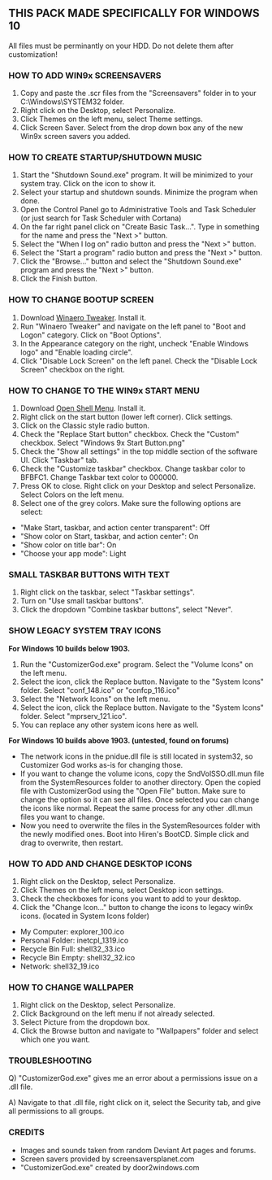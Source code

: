 ## THIS PACK MADE SPECIFICALLY FOR WINDOWS 10
All files must be perminantly on your HDD. Do not delete them after customization!


### HOW TO ADD WIN9x SCREENSAVERS
1. Copy and paste the .scr files from the "Screensavers" folder in to your C:\Windows\SYSTEM32 folder.
2. Right click on the Desktop, select Personalize.
3. Click Themes on the left menu, select Theme settings.
4. Click Screen Saver. Select from the drop down box any of the new Win9x screen savers you added.


### HOW TO CREATE STARTUP/SHUTDOWN MUSIC
1. Start the "Shutdown Sound.exe" program. It will be minimized to your system tray. Click on the icon to show it.
2. Select your startup and shutdown sounds. Minimize the program when done.
3. Open the Control Panel go to Administrative Tools and Task Scheduler (or just search for Task Scheduler with Cortana)
4. On the far right panel click on "Create Basic Task...". Type in something for the name and press the "Next >" button.
5. Select the "When I log on" radio button and press the "Next >" button.
6. Select the "Start a program" radio button and press the "Next >" button.
7. Click the "Browse..." button and select the "Shutdown Sound.exe" program and press the "Next >" button.
8. Click the Finish button.


### HOW TO CHANGE BOOTUP SCREEN
1. Download [Winaero Tweaker](https://winaero.com). Install it.
2. Run "Winaero Tweaker" and navigate on the left panel to "Boot and Logon" category. Click on "Boot Options".
3. In the Appearance category on the right, uncheck "Enable Windows logo" and "Enable loading circle".
4. Click "Disable Lock Screen" on the left panel. Check the "Disable Lock Screen" checkbox on the right.


### HOW TO CHANGE TO THE WIN9x START MENU
1. Download [Open Shell Menu](https://github.com/Open-Shell/Open-Shell-Menu). Install it.
2. Right click on the start button (lower left corner). Click settings.
3. Click on the Classic style radio button.
4. Check the "Replace Start button" checkbox. Check the "Custom" checkbox. Select "Windows 9x Start Button.png"
5. Check the "Show all settings" in the top middle section of the software UI. Click "Taskbar" tab.
6. Check the "Customize taskbar" checkbox. Change taskbar color to BFBFC1. Change Taskbar text color to 000000.
7. Press OK to close. Right click on your Desktop and select Personalize. Select Colors on the left menu.
8. Select one of the grey colors. Make sure the following options are select:
- "Make Start, taskbar, and action center transparent": Off
- "Show color on Start, taskbar, and action center": On
- "Show color on title bar": On
- "Choose your app mode": Light


### SMALL TASKBAR BUTTONS WITH TEXT
1. Right click on the taskbar, select "Taskbar settings".
2. Turn on "Use small taskbar buttons". 
2. Click the dropdown "Combine taskbar buttons", select "Never".


### SHOW LEGACY SYSTEM TRAY ICONS
**For Windows 10 builds below 1903.**
1. Run the "CustomizerGod.exe" program. Select the "Volume Icons" on the left menu.
2. Select the icon, click the Replace button. Navigate to the "System Icons" folder. Select "conf_148.ico" or "confcp_116.ico"
3. Select the "Network Icons" on the left menu.
4. Select the icon, click the Replace button. Navigate to the "System Icons" folder. Select "mprserv_121.ico".
5. You can replace any other system icons here as well.

**For Windows 10 builds above 1903. (untested, found on forums)**
- The network icons in the pnidue.dll file is still located in system32, so Customizer God works as-is for changing those.
- If you want to change the volume icons, copy the SndVolSSO.dll.mun file from the SystemResources folder to another directory. Open the copied file with CustomizerGod using the "Open File" button. Make sure to change the option so it can see all files. Once selected you can change the icons like normal. Repeat the same process for any other .dll.mun files you want to change.
- Now you need to overwrite the files in the SystemResources folder with the newly modified ones. Boot into Hiren's BootCD. Simple click and drag to overwrite, then restart.


### HOW TO ADD AND CHANGE DESKTOP ICONS
1. Right click on the Desktop, select Personalize.
2. Click Themes on the left menu, select Desktop icon settings.
3. Check the checkboxes for icons you want to add to your desktop.
4. Click the "Change Icon..." button to change the icons to legacy win9x icons. (located in System Icons folder)
- My Computer: explorer_100.ico
- Personal Folder: inetcpl_1319.ico
- Recycle Bin Full: shell32_33.ico
- Recycle Bin Empty: shell32_32.ico
- Network: shell32_19.ico


### HOW TO CHANGE WALLPAPER
1. Right click on the Desktop, select Personalize.
2. Click Background on the left menu if not already selected.
3. Select Picture from the dropdown box.
4. Click the Browse button and navigate to "Wallpapers" folder and select which one you want.


### TROUBLESHOOTING
Q) "CustomizerGod.exe" gives me an error about a permissions issue on a .dll file.

A) Navigate to that .dll file, right click on it, select the Security tab, and give all permissions to all groups.


### CREDITS
- Images and sounds taken from random Deviant Art pages and forums.
- Screen savers provided by screensaversplanet.com
- "CustomizerGod.exe" created by door2windows.com
